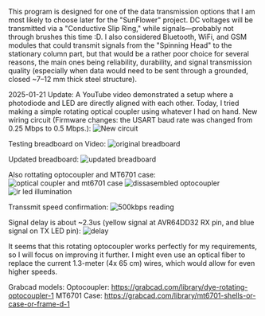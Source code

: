 This program is designed for one of the data transmission options that I am most likely to choose later for the "SunFlower" project. DC voltages will be transmitted via a "Conductive Slip Ring," while signals—probably not through brushes this time :D. I also considered Bluetooth, WiFi, and GSM modules that could transmit signals from the "Spinning Head" to the stationary column part, but that would be a rather poor choice for several reasons, the main ones being reliability, durability, and signal transmission quality (especially when data would need to be sent through a grounded, closed ~7–12 mm thick steel structure).

2025-01-21 Update: A YouTube video demonstrated a setup where a photodiode and LED are directly aligned with each other. Today, I tried making a simple rotating optical coupler using whatever I had on hand. New wiring circuit (Firmware changes: the USART baud rate was changed from 0.25 Mbps to 0.5 Mbps.):
![New circuit](https://github.com/user-attachments/assets/1bfd5152-9d49-45c0-9684-0f8d50351033)

Testing breadboard on Video:
![original breadboard](https://github.com/user-attachments/assets/b2b4c17c-9368-484e-af6b-5a8b4e6a4118)

Updated breadboard:
![updated breadboard](https://github.com/user-attachments/assets/e3b95407-a2cf-466c-98c8-f7849bb07b1b)

Also rottating optocoupler and MT6701 case:
![optical coupler and mt6701 case ](https://github.com/user-attachments/assets/52325bdb-6c96-49b2-bcec-4038b9f224db)
![dissasembled optocoupler](https://github.com/user-attachments/assets/faaab7e1-05e1-421a-8fdb-034708ccfe64)
![ir led illumination](https://github.com/user-attachments/assets/f466614a-7d3a-49eb-8825-5ebd937e4900)

Transsmit speed confirmation:
![500kbps reading](https://github.com/user-attachments/assets/a5f82a0f-8984-47af-8faf-e9b4ea007466)

Signal delay is about ~2.3us (yellow signal at AVR64DD32 RX pin, and blue signal on TX LED pin):
![delay](https://github.com/user-attachments/assets/a62518a8-2c48-40ba-a879-a0749a46dc91)


It seems that this rotating optocoupler works perfectly for my requirements, so I will focus on improving it further. I might even use an optical fiber to replace the current 1.3-meter (4x 65 cm) wires, which would allow for even higher speeds.

Grabcad models: 
Optocoupler:
https://grabcad.com/library/dye-rotating-optocoupler-1
MT6701 Case:
https://grabcad.com/library/mt6701-shells-or-case-or-frame-d-1

